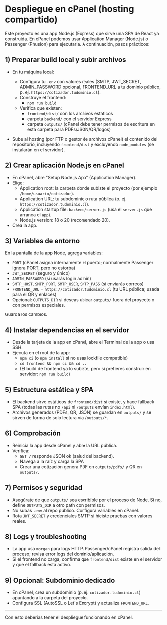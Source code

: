 # Despliegue en cPanel (hosting compartido)

Este proyecto es una app Node.js (Express) que sirve una SPA de React ya construida. En cPanel podemos usar Application Manager (Node.js) o Passenger (Phusion) para ejecutarla. A continuación, pasos prácticos:

## 1) Preparar build local y subir archivos

- En tu máquina local:
  - Configura tu `.env` con valores reales (SMTP, JWT_SECRET, ADMIN_PASSWORD opcional, FRONTEND_URL a tu dominio público, p. ej. `https://cotizador.tudominio.cl`).
  - Construye el frontend:
    - `npm run build`
  - Verifica que existen:
    - `frontend/dist/` con los archivos estáticos
    - carpeta `backend/` con el servidor Express
    - carpeta `outputs/` (cPanel debe tener permisos de escritura en esta carpeta para PDFs/JSON/QR/logos)

- Sube al hosting (por FTP o gestor de archivos cPanel) el contenido del repositorio, incluyendo `frontend/dist` y excluyendo `node_modules` (se instalarán en el servidor).

## 2) Crear aplicación Node.js en cPanel

- En cPanel, abre "Setup Node.js App" (Application Manager).
- Elige:
  - Application root: la carpeta donde subiste el proyecto (por ejemplo `/home/usuario/cotizador`).
  - Application URL: tu subdominio o ruta pública (p. ej. `https://cotizador.tudominio.cl`).
  - Application startup file: `backend/server.js` (usa el `server.js` que arranca el `app`).
  - Node.js version: 18 o 20 (recomendado 20).
- Crea la app.

## 3) Variables de entorno

En la pantalla de la app Node, agrega variables:
- `PORT` (cPanel asigna internamente el puerto; normalmente Passenger ignora PORT, pero no estorba)
- `JWT_SECRET` (seguro y único)
- `ADMIN_PASSWORD` (si usarás login admin)
- `SMTP_HOST`, `SMTP_PORT`, `SMTP_USER`, `SMTP_PASS` (si enviarás correos)
- `FRONTEND_URL` = `https://cotizador.tudominio.cl` (tu URL pública; usada para el QR y enlaces)
- Opcional: `OUTPUTS_DIR` si deseas ubicar `outputs/` fuera del proyecto o con permisos especiales.

Guarda los cambios.

## 4) Instalar dependencias en el servidor

- Desde la tarjeta de la app en cPanel, abre el Terminal de la app o usa SSH.
- Ejecuta en el root de la app:
  - `npm ci` (o `npm install` si no usas lockfile compatible)
  - `cd frontend && npm ci && cd ..`
  - (El build de frontend ya lo subiste, pero si prefieres construir en servidor: `npm run build`)

## 5) Estructura estática y SPA

- El backend sirve estáticos de `frontend/dist` si existe, y hace fallback SPA (todas las rutas no `/api` ni `/outputs` envían `index.html`).
- Archivos generados (PDFs, QR, JSON) se guardan en `outputs/` y se sirven de forma de solo lectura vía `/outputs/*`.

## 6) Comprobación

- Reinicia la app desde cPanel y abre la URL pública.
- Verifica:
  - `GET /` responde JSON ok (salud del backend).
  - Navega a la raíz y carga la SPA.
  - Crear una cotización genera PDF en `outputs/pdfs/` y QR en `outputs/`.

## 7) Permisos y seguridad

- Asegúrate de que `outputs/` sea escribible por el proceso de Node. Si no, define `OUTPUTS_DIR` a otro path con permisos.
- No subas `.env` al repo público. Configura variables en cPanel.
- Rota `JWT_SECRET` y credenciales SMTP si hiciste pruebas con valores reales.

## 8) Logs y troubleshooting

- La app usa `morgan` para logs HTTP. Passenger/cPanel registra salida del proceso; revisa error logs del dominio/aplicación.
- Si el frontend no carga, confirma que `frontend/dist` existe en el servidor y que el fallback está activo.

## 9) Opcional: Subdominio dedicado

- En cPanel, crea un subdominio (p. ej. `cotizador.tudominio.cl`) apuntando a la carpeta del proyecto.
- Configura SSL (AutoSSL o Let's Encrypt) y actualiza `FRONTEND_URL`.

---

Con esto deberías tener el despliegue funcionando en cPanel.
